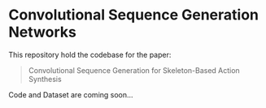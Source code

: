 # Convolutional Sequence Generation Networks

This repository hold the codebase for the paper:
> Convolutional Sequence Generation for Skeleton-Based Action Synthesis

Code and Dataset are coming soon...